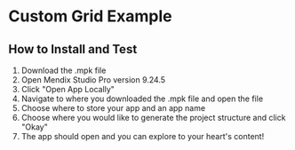 # Custom Grid Example

## How to Install and Test
1. Download the .mpk file
2. Open Mendix Studio Pro version 9.24.5
3. Click "Open App Locally"
4. Navigate to where you downloaded the .mpk file and open the file
5. Choose where to store your app and an app name
6. Choose where you would like to generate the project structure and click "Okay"
7. The app should open and you can explore to your heart's content!
